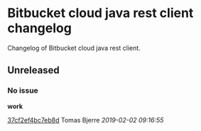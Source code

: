 
 # Bitbucket cloud java rest client changelog

Changelog of Bitbucket cloud java rest client.

## Unreleased
### No issue

**work**


[37cf2ef4bc7eb8d](https://github.com/tomasbjerre/bitbucket-cloud-java-rest-client/commit/37cf2ef4bc7eb8d) Tomas Bjerre *2019-02-02 09:16:55*


 